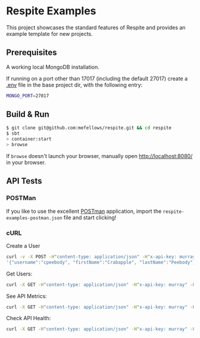 # Respite Examples #

This project showcases the standard features of Respite and provides an example template for new projects.
 
## Prerequisites

A working local MongoDB installation.

If running on a port other than 17017 (including the default 27017) create a [.env](https://github.com/mefellows/sbt-dotenv) file in the base project dir, with the following entry:
 
```sh
MONGO_PORT=27017
```

## Build & Run ##

```sh
$ git clone git@github.com:mefellows/respite.git && cd respite
$ sbt
> container:start
> browse
```

If `browse` doesn't launch your browser, manually open [http://localhost:8080/](http://localhost:8080/) in your browser.

## API Tests

### POSTMan

If you like to use the excellent [POSTman](http://www.getpostman.com/) application, import the ```respite-examples-postman.json``` file and start clicking!
 
### cURL

Create a User

```sh
curl -v -X POST -H"content-type: application/json" -H"x-api-key: murray" -H"x-api-application: bill" "http://localhost:8080/users/" -d \
'{"username":"cpeebody", "firstName":"Crabapple", "lastName":"Peebody", "dob":"2000-01-04", "password":"bar" }'
```

Get Users:

```sh
curl -X GET -H"content-type: application/json" -H"x-api-key: murray" -H"x-api-application: bill" "http://localhost:8080/users/"
```

See API Metrics:

```sh
curl -X GET -H"content-type: application/json" -H"x-api-key: murray" -H"x-api-application: bill" "http://localhost:8080/metrics/"
```

Check API Health:

```sh
curl -X GET -H"content-type: application/json" -H"x-api-key: murray" -H"x-api-application: bill" "http://localhost:8080/metrics/health"
```


